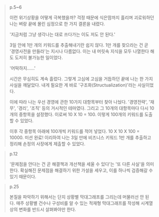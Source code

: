 > p.5~6
>
> 이런 위기상황을 어떻게 극복했을까? 걱정 때문에 식은땀까지 흘리며 괴로워하던 나는 벼랑 끝에 몰린 심정으로 한 가지 결론을 내렸다.
> 
> '지금처럼 그냥 생각나는 대로 쓰다가는 이도 저도 안 된다.'
>
> 3일 안에 1만 개의 키워드를 추출해내기란 쉽지 않다. 1만 개를 찾으라는 건 곧 '경영사전을 만들라'는 지시나 다름없다. 이는 내 머릿속 지식을 모두 나열한다 해도 도저히 불가능한 일이었다.
>
> '어떡하지......'
>
> 시간은 무심히도 계속 흘렀다. 그렇게 고심에 고심을 거듭하던 끝에 나는 한 가지 사실을 깨달았다. 내게 필요한 게 바로 '구조화(Structualization)'라는 사실이었다.
>
> 이에 따라 나는 우선 경영에 관한 10가지 대항목부터 찾아 나눴다. '경영전략', '재무', '경리', '조직' 등의 거시적인 테마였다. 그리고 그 10개의 대항목마다 다시 10개의 중항목을 설정했다. 이로써 10 X 10 = 100. 이렇게 100개의 키워드를 도출할 수 있었다.
>
> 이후 각 중항목 아래에 100개씩 키워드를 적어 넣었다. 10 X 10 X 100 = 10000. 미션 완료! 이리하여 나는 3일 만에 비즈니스 키워드 1만 개를 추출하고 정리해 손정의 사장에게 제출할 수 있었다.

> p.12
>
> '문제점을 안다는 건 곧 해결책과 개선책을 세울 수 있다'는 '또 다른 사실'을 의미한다. 확실해진 문제점을 해결하기 위한 가설을 세우고, 이를 하나씩 검증해갈 수 있기 때문이다.

> p.25
>
> 본질을 파악하기 위해서는 단지 상황별 막대그래프를 그리는데 머물러선 안 된다. 매주 상황별 건수나 구성비를 알 수 있는 적재형 막대그래프를 작성해 시계열상의 변화를 반드시 살펴봐야만 한다.